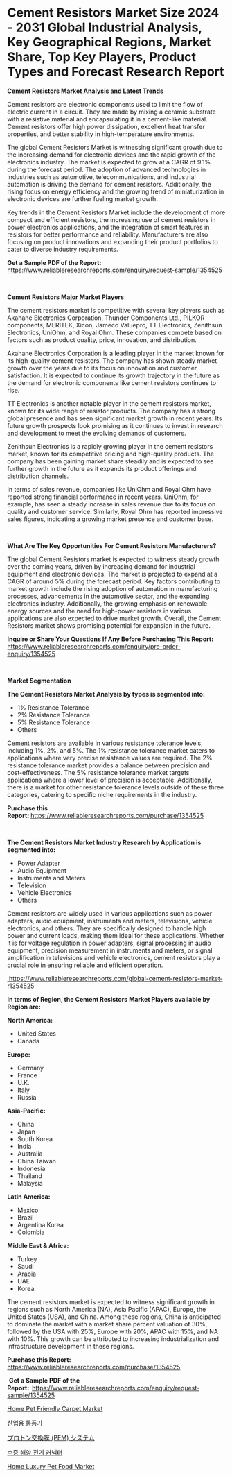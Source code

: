 <p><h1>Cement Resistors Market Size 2024 - 2031 Global Industrial Analysis, Key Geographical Regions, Market Share, Top Key Players, Product Types and Forecast Research Report</h1></p><p><strong>Cement Resistors Market Analysis and Latest Trends</strong></p>
<p><p>Cement resistors are electronic components used to limit the flow of electric current in a circuit. They are made by mixing a ceramic substrate with a resistive material and encapsulating it in a cement-like material. Cement resistors offer high power dissipation, excellent heat transfer properties, and better stability in high-temperature environments.</p><p>The global Cement Resistors Market is witnessing significant growth due to the increasing demand for electronic devices and the rapid growth of the electronics industry. The market is expected to grow at a CAGR of 9.1% during the forecast period. The adoption of advanced technologies in industries such as automotive, telecommunications, and industrial automation is driving the demand for cement resistors. Additionally, the rising focus on energy efficiency and the growing trend of miniaturization in electronic devices are further fueling market growth.</p><p>Key trends in the Cement Resistors Market include the development of more compact and efficient resistors, the increasing use of cement resistors in power electronics applications, and the integration of smart features in resistors for better performance and reliability. Manufacturers are also focusing on product innovations and expanding their product portfolios to cater to diverse industry requirements.</p></p>
<p><strong>Get a Sample PDF of the Report:&nbsp;</strong> <a href="https://www.reliableresearchreports.com/enquiry/request-sample/1354525">https://www.reliableresearchreports.com/enquiry/request-sample/1354525</a></p>
<p>&nbsp;</p>
<p><strong>Cement Resistors Major Market Players</strong></p>
<p><p>The cement resistors market is competitive with several key players such as Akahane Electronics Corporation, Thunder Components Ltd., PILKOR components, MERITEK, Xicon, Jameco Valuepro, TT Electronics, Zenithsun Electronics, UniOhm, and Royal Ohm. These companies compete based on factors such as product quality, price, innovation, and distribution.</p><p>Akahane Electronics Corporation is a leading player in the market known for its high-quality cement resistors. The company has shown steady market growth over the years due to its focus on innovation and customer satisfaction. It is expected to continue its growth trajectory in the future as the demand for electronic components like cement resistors continues to rise.</p><p>TT Electronics is another notable player in the cement resistors market, known for its wide range of resistor products. The company has a strong global presence and has seen significant market growth in recent years. Its future growth prospects look promising as it continues to invest in research and development to meet the evolving demands of customers.</p><p>Zenithsun Electronics is a rapidly growing player in the cement resistors market, known for its competitive pricing and high-quality products. The company has been gaining market share steadily and is expected to see further growth in the future as it expands its product offerings and distribution channels.</p><p>In terms of sales revenue, companies like UniOhm and Royal Ohm have reported strong financial performance in recent years. UniOhm, for example, has seen a steady increase in sales revenue due to its focus on quality and customer service. Similarly, Royal Ohm has reported impressive sales figures, indicating a growing market presence and customer base.</p></p>
<p>&nbsp;</p>
<p><strong>What Are The Key Opportunities For Cement Resistors Manufacturers?</strong></p>
<p><p>The global Cement Resistors market is expected to witness steady growth over the coming years, driven by increasing demand for industrial equipment and electronic devices. The market is projected to expand at a CAGR of around 5% during the forecast period. Key factors contributing to market growth include the rising adoption of automation in manufacturing processes, advancements in the automotive sector, and the expanding electronics industry. Additionally, the growing emphasis on renewable energy sources and the need for high-power resistors in various applications are also expected to drive market growth. Overall, the Cement Resistors market shows promising potential for expansion in the future.</p></p>
<p><strong>Inquire or Share Your Questions If Any Before Purchasing This Report:</strong> <a href="https://www.reliableresearchreports.com/enquiry/pre-order-enquiry/1354525">https://www.reliableresearchreports.com/enquiry/pre-order-enquiry/1354525</a></p>
<p>&nbsp;</p>
<p><strong>Market Segmentation</strong></p>
<p><strong>The Cement Resistors Market Analysis by types is segmented into:</strong></p>
<p><ul><li>1% Resistance Tolerance</li><li>2% Resistance Tolerance</li><li>5% Resistance Tolerance</li><li>Others</li></ul></p>
<p><p>Cement resistors are available in various resistance tolerance levels, including 1%, 2%, and 5%. The 1% resistance tolerance market caters to applications where very precise resistance values are required. The 2% resistance tolerance market provides a balance between precision and cost-effectiveness. The 5% resistance tolerance market targets applications where a lower level of precision is acceptable. Additionally, there is a market for other resistance tolerance levels outside of these three categories, catering to specific niche requirements in the industry.</p></p>
<p><strong>Purchase this Report:&nbsp;</strong><a href="https://www.reliableresearchreports.com/purchase/1354525">https://www.reliableresearchreports.com/purchase/1354525</a></p>
<p>&nbsp;</p>
<p><strong>The Cement Resistors Market Industry Research by Application is segmented into:</strong></p>
<p><ul><li>Power Adapter</li><li>Audio Equipment</li><li>Instruments and Meters</li><li>Television</li><li>Vehicle Electronics</li><li>Others</li></ul></p>
<p><p>Cement resistors are widely used in various applications such as power adapters, audio equipment, instruments and meters, televisions, vehicle electronics, and others. They are specifically designed to handle high power and current loads, making them ideal for these applications. Whether it is for voltage regulation in power adapters, signal processing in audio equipment, precision measurement in instruments and meters, or signal amplification in televisions and vehicle electronics, cement resistors play a crucial role in ensuring reliable and efficient operation.</p></p>
<p><a href="https://www.reliableresearchreports.com/global-cement-resistors-market-r1354525">&nbsp;https://www.reliableresearchreports.com/global-cement-resistors-market-r1354525</a></p>
<p><strong>In terms of Region, the Cement Resistors Market Players available by Region are:</strong></p>
<p>
    <p> <strong> North America: </strong>
        <ul>
            <li>United States</li>
            <li>Canada</li>
        </ul>
        </p> 
    <p> <strong> Europe: </strong>
        <ul>
            <li>Germany</li>
            <li>France</li>
            <li>U.K.</li>
            <li>Italy</li>
            <li>Russia</li>
        </ul>
        </p> 
    <p> <strong> Asia-Pacific: </strong>
        <ul>
            <li>China</li>
            <li>Japan</li>
            <li>South Korea</li>
            <li>India</li>
            <li>Australia</li>
            <li>China Taiwan</li>
            <li>Indonesia</li>
            <li>Thailand</li>
            <li>Malaysia</li>
        </ul>
        </p> 
    <p> <strong> Latin America: </strong>
        <ul>
            <li>Mexico</li>
            <li>Brazil</li>
            <li>Argentina Korea</li>
            <li>Colombia</li>
        </ul>
        </p> 
    <p> <strong> Middle East & Africa: </strong>
        <ul>
            <li>Turkey</li>
            <li>Saudi</li>
            <li>Arabia</li>
            <li>UAE</li>
            <li>Korea</li>
        </ul>
    </p>
    </p>
<p><p>The cement resistors market is expected to witness significant growth in regions such as North America (NA), Asia Pacific (APAC), Europe, the United States (USA), and China. Among these regions, China is anticipated to dominate the market with a market share percent valuation of 30%, followed by the USA with 25%, Europe with 20%, APAC with 15%, and NA with 10%. This growth can be attributed to increasing industrialization and infrastructure development in these regions.</p></p>
<p><strong>Purchase this Report: </strong><a href="https://www.reliableresearchreports.com/purchase/1354525">https://www.reliableresearchreports.com/purchase/1354525</a></p>
<p>&nbsp;<strong>Get a Sample PDF of the Report:&nbsp;&nbsp;</strong><a href="https://www.reliableresearchreports.com/enquiry/request-sample/1354525">https://www.reliableresearchreports.com/enquiry/request-sample/1354525</a></p>
<p><strong></strong></p>
<p><p><a href="https://github.com/SheilaBruen2023/Market-Research-Report-List-1/blob/main/home-pet-friendly-carpet-market.md">Home Pet Friendly Carpet Market</a></p><p><a href="https://github.com/rick7624/Market-Research-Report-List-1/blob/main/9005636156542.md">산업용 통풍기</a></p><p><a href="https://github.com/JessKilback/Market-Research-Report-List-1/blob/main/3137096147407.md">プロトン交換膜 (PEM) システム</a></p><p><a href="https://github.com/GabrielBlanda5656/Market-Research-Report-List-2/blob/main/2076540156541.md">수중 해양 전기 커넥터</a></p><p><a href="https://github.com/marthawweekle/Market-Research-Report-List-1/blob/main/home-luxury-pet-food-market.md">Home Luxury Pet Food Market</a></p></p>